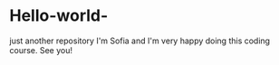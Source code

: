 # Hello-world-
just another repository
 I'm Sofia and I'm very happy doing this coding course.
 See you!
